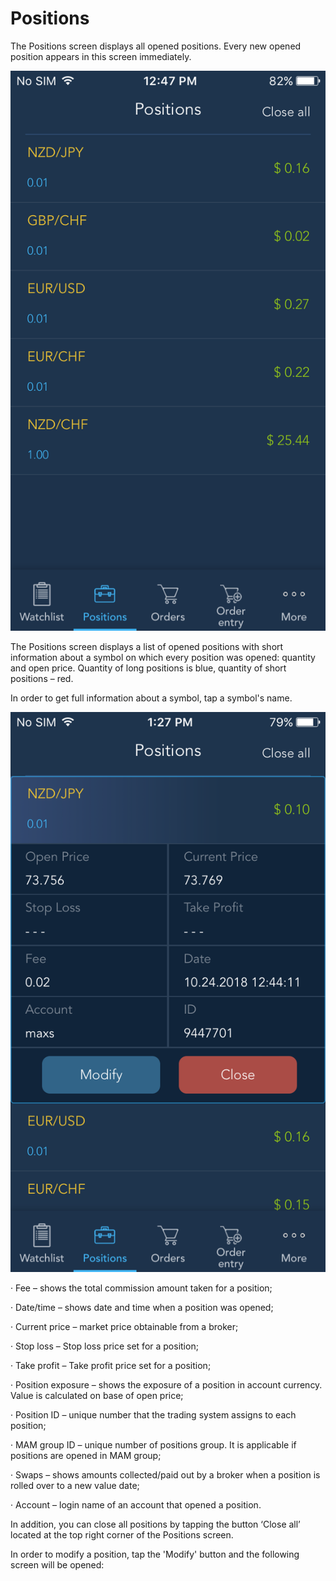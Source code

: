 # Positions

The Positions screen displays all opened positions. Every new opened position appears in this screen immediately.

![](../../../../.gitbook/assets/1.PNG)


The Positions screen displays a list of opened positions with short information about a symbol on which every position was opened: quantity and open price. Quantity of long positions is blue, quantity of short positions – red.

In order to get full information about a symbol, tap a symbol's name.

![](../../../../.gitbook/assets/2.PNG)

·         Fee – shows the total commission amount taken for a position;

·         Date/time – shows date and time when a position was opened;

·         Current price – market price obtainable from a broker;

·         Stop loss – Stop loss price set for a position;

·         Take profit – Take profit price set for a position;

·         Position exposure – shows the exposure of a position in account currency. Value is calculated on base of open price;

·         Position ID – unique number that the trading system assigns to each position;

·         MAM group ID – unique number of positions group. It is applicable if positions are opened in MAM group;

·         Swaps – shows amounts collected/paid out by a broker when a position is rolled over to a new value date;

·         Account – login name of an account that opened a position.

In addition, you can close all positions by tapping the button ‘Close all’ located at the top right corner of the Positions screen.

In order to modify a position, tap the 'Modify' button and the following screen will be opened:

